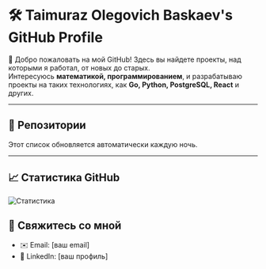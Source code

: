 # 🛠️ Taimuraz Olegovich Baskaev's GitHub Profile

👋 Добро пожаловать на мой GitHub! Здесь вы найдете проекты, над которыми я работал, от новых до старых.  
Интересуюсь **математикой, программированием**, и разрабатываю проекты на таких технологиях, как **Go, Python, PostgreSQL, React** и других.

---

## 📂 Репозитории

Этот список обновляется автоматически каждую ночь.

<!--START_SECTION:repositories-->
<!-- Здесь будет автоматически сгенерированный список репозиториев -->
<!--END_SECTION:repositories-->

---

## 📈 Статистика GitHub

![Статистика](https://github-readme-stats.vercel.app/api?username=TaimurazBaskaev&show_icons=true&theme=radical)

## 🚀 Свяжитесь со мной

- ✉️ Email: [ваш email]
- 💼 LinkedIn: [ваш профиль]
